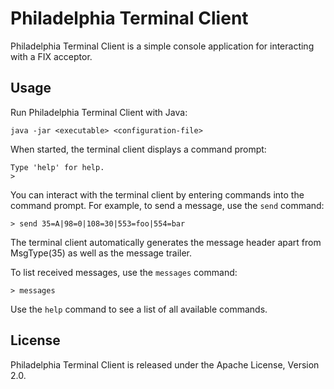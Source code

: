 Philadelphia Terminal Client
============================

Philadelphia Terminal Client is a simple console application for interacting
with a FIX acceptor.


Usage
-----

Run Philadelphia Terminal Client with Java:

    java -jar <executable> <configuration-file>

When started, the terminal client displays a command prompt:

    Type 'help' for help.
    >

You can interact with the terminal client by entering commands into the
command prompt. For example, to send a message, use the `send` command:

    > send 35=A|98=0|108=30|553=foo|554=bar

The terminal client automatically generates the message header apart from
MsgType(35) as well as the message trailer.

To list received messages, use the `messages` command:

    > messages

Use the `help` command to see a list of all available commands.


License
-------

Philadelphia Terminal Client is released under the Apache License, Version 2.0.
